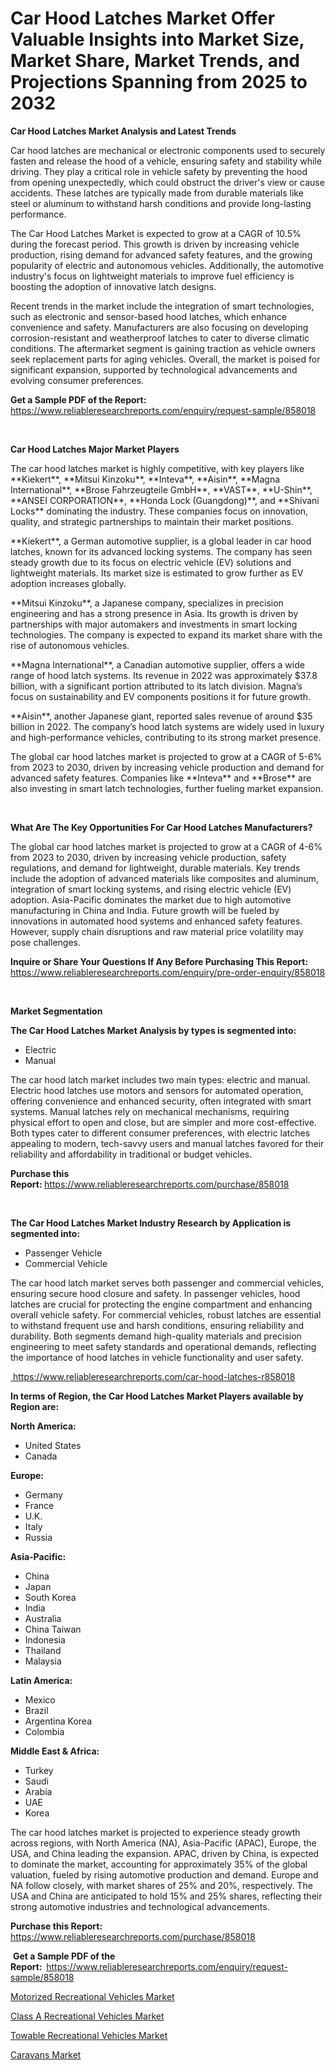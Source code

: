 <p><h1>Car Hood Latches Market Offer Valuable Insights into Market Size, Market Share, Market Trends, and Projections Spanning from 2025 to 2032</h1></p><p><strong>Car Hood Latches Market Analysis and Latest Trends</strong></p>
<p><p>Car hood latches are mechanical or electronic components used to securely fasten and release the hood of a vehicle, ensuring safety and stability while driving. They play a critical role in vehicle safety by preventing the hood from opening unexpectedly, which could obstruct the driver's view or cause accidents. These latches are typically made from durable materials like steel or aluminum to withstand harsh conditions and provide long-lasting performance.</p><p>The Car Hood Latches Market is expected to grow at a CAGR of 10.5% during the forecast period. This growth is driven by increasing vehicle production, rising demand for advanced safety features, and the growing popularity of electric and autonomous vehicles. Additionally, the automotive industry's focus on lightweight materials to improve fuel efficiency is boosting the adoption of innovative latch designs.</p><p>Recent trends in the market include the integration of smart technologies, such as electronic and sensor-based hood latches, which enhance convenience and safety. Manufacturers are also focusing on developing corrosion-resistant and weatherproof latches to cater to diverse climatic conditions. The aftermarket segment is gaining traction as vehicle owners seek replacement parts for aging vehicles. Overall, the market is poised for significant expansion, supported by technological advancements and evolving consumer preferences.</p></p>
<p><strong>Get a Sample PDF of the Report:&nbsp;</strong> <a href="https://www.reliableresearchreports.com/enquiry/request-sample/858018?utm_campaign=40&utm_medium=2&utm_source=Github&utm_content=ia&utm_term=22012025&utm_id=car-hood-latches">https://www.reliableresearchreports.com/enquiry/request-sample/858018</a></p>
<p>&nbsp;</p>
<p><strong>Car Hood Latches Major Market Players</strong></p>
<p><p>The car hood latches market is highly competitive, with key players like **Kiekert**, **Mitsui Kinzoku**, **Inteva**, **Aisin**, **Magna International**, **Brose Fahrzeugteile GmbH**, **VAST**, **U-Shin**, **ANSEI CORPORATION**, **Honda Lock (Guangdong)**, and **Shivani Locks** dominating the industry. These companies focus on innovation, quality, and strategic partnerships to maintain their market positions.</p><p>**Kiekert**, a German automotive supplier, is a global leader in car hood latches, known for its advanced locking systems. The company has seen steady growth due to its focus on electric vehicle (EV) solutions and lightweight materials. Its market size is estimated to grow further as EV adoption increases globally.</p><p>**Mitsui Kinzoku**, a Japanese company, specializes in precision engineering and has a strong presence in Asia. Its growth is driven by partnerships with major automakers and investments in smart locking technologies. The company is expected to expand its market share with the rise of autonomous vehicles.</p><p>**Magna International**, a Canadian automotive supplier, offers a wide range of hood latch systems. Its revenue in 2022 was approximately $37.8 billion, with a significant portion attributed to its latch division. Magna’s focus on sustainability and EV components positions it for future growth.</p><p>**Aisin**, another Japanese giant, reported sales revenue of around $35 billion in 2022. The company’s hood latch systems are widely used in luxury and high-performance vehicles, contributing to its strong market presence.</p><p>The global car hood latches market is projected to grow at a CAGR of 5-6% from 2023 to 2030, driven by increasing vehicle production and demand for advanced safety features. Companies like **Inteva** and **Brose** are also investing in smart latch technologies, further fueling market expansion.</p></p>
<p>&nbsp;</p>
<p><strong>What Are The Key Opportunities For Car Hood Latches Manufacturers?</strong></p>
<p><p>The global car hood latches market is projected to grow at a CAGR of 4-6% from 2023 to 2030, driven by increasing vehicle production, safety regulations, and demand for lightweight, durable materials. Key trends include the adoption of advanced materials like composites and aluminum, integration of smart locking systems, and rising electric vehicle (EV) adoption. Asia-Pacific dominates the market due to high automotive manufacturing in China and India. Future growth will be fueled by innovations in automated hood systems and enhanced safety features. However, supply chain disruptions and raw material price volatility may pose challenges.</p></p>
<p><strong>Inquire or Share Your Questions If Any Before Purchasing This Report:</strong> <a href="https://www.reliableresearchreports.com/enquiry/pre-order-enquiry/858018?utm_campaign=40&utm_medium=2&utm_source=Github&utm_content=ia&utm_term=22012025&utm_id=car-hood-latches">https://www.reliableresearchreports.com/enquiry/pre-order-enquiry/858018</a></p>
<p>&nbsp;</p>
<p><strong>Market Segmentation</strong></p>
<p><strong>The Car Hood Latches Market Analysis by types is segmented into:</strong></p>
<p><ul><li>Electric</li><li>Manual</li></ul></p>
<p><p>The car hood latch market includes two main types: electric and manual. Electric hood latches use motors and sensors for automated operation, offering convenience and enhanced security, often integrated with smart systems. Manual latches rely on mechanical mechanisms, requiring physical effort to open and close, but are simpler and more cost-effective. Both types cater to different consumer preferences, with electric latches appealing to modern, tech-savvy users and manual latches favored for their reliability and affordability in traditional or budget vehicles.</p></p>
<p><strong>Purchase this Report:&nbsp;</strong><a href="https://www.reliableresearchreports.com/purchase/858018?utm_campaign=40&utm_medium=2&utm_source=Github&utm_content=ia&utm_term=22012025&utm_id=car-hood-latches">https://www.reliableresearchreports.com/purchase/858018</a></p>
<p>&nbsp;</p>
<p><strong>The Car Hood Latches Market Industry Research by Application is segmented into:</strong></p>
<p><ul><li>Passenger Vehicle</li><li>Commercial Vehicle</li></ul></p>
<p><p>The car hood latch market serves both passenger and commercial vehicles, ensuring secure hood closure and safety. In passenger vehicles, hood latches are crucial for protecting the engine compartment and enhancing overall vehicle safety. For commercial vehicles, robust latches are essential to withstand frequent use and harsh conditions, ensuring reliability and durability. Both segments demand high-quality materials and precision engineering to meet safety standards and operational demands, reflecting the importance of hood latches in vehicle functionality and user safety.</p></p>
<p><a href="https://www.reliableresearchreports.com/car-hood-latches-r858018?utm_campaign=40&utm_medium=2&utm_source=Github&utm_content=ia&utm_term=22012025&utm_id=car-hood-latches">&nbsp;https://www.reliableresearchreports.com/car-hood-latches-r858018</a></p>
<p><strong>In terms of Region, the Car Hood Latches Market Players available by Region are:</strong></p>
<p>
    <p> <strong> North America: </strong>
        <ul>
            <li>United States</li>
            <li>Canada</li>
        </ul>
        </p> 
    <p> <strong> Europe: </strong>
        <ul>
            <li>Germany</li>
            <li>France</li>
            <li>U.K.</li>
            <li>Italy</li>
            <li>Russia</li>
        </ul>
        </p> 
    <p> <strong> Asia-Pacific: </strong>
        <ul>
            <li>China</li>
            <li>Japan</li>
            <li>South Korea</li>
            <li>India</li>
            <li>Australia</li>
            <li>China Taiwan</li>
            <li>Indonesia</li>
            <li>Thailand</li>
            <li>Malaysia</li>
        </ul>
        </p> 
    <p> <strong> Latin America: </strong>
        <ul>
            <li>Mexico</li>
            <li>Brazil</li>
            <li>Argentina Korea</li>
            <li>Colombia</li>
        </ul>
        </p> 
    <p> <strong> Middle East & Africa: </strong>
        <ul>
            <li>Turkey</li>
            <li>Saudi</li>
            <li>Arabia</li>
            <li>UAE</li>
            <li>Korea</li>
        </ul>
    </p>
    </p>
<p><p>The car hood latches market is projected to experience steady growth across regions, with North America (NA), Asia-Pacific (APAC), Europe, the USA, and China leading the expansion. APAC, driven by China, is expected to dominate the market, accounting for approximately 35% of the global valuation, fueled by rising automotive production and demand. Europe and NA follow closely, with market shares of 25% and 20%, respectively. The USA and China are anticipated to hold 15% and 25% shares, reflecting their strong automotive industries and technological advancements.</p></p>
<p><strong>Purchase this Report: </strong><a href="https://www.reliableresearchreports.com/purchase/858018?utm_campaign=40&utm_medium=2&utm_source=Github&utm_content=ia&utm_term=22012025&utm_id=car-hood-latches">https://www.reliableresearchreports.com/purchase/858018</a></p>
<p>&nbsp;<strong>Get a Sample PDF of the Report:&nbsp;&nbsp;</strong><a href="https://www.reliableresearchreports.com/enquiry/request-sample/858018?utm_campaign=40&utm_medium=2&utm_source=Github&utm_content=ia&utm_term=22012025&utm_id=car-hood-latches">https://www.reliableresearchreports.com/enquiry/request-sample/858018</a></p>
<p><strong></strong></p>
<p><p><a href="https://github.com/lvaill871987/Market-Research-Report-List-1/blob/main/motorized-recreational-vehicles-market.md?utm_campaign=40&utm_medium=2&utm_source=Github&utm_content=ia&utm_term=22012025&utm_id=car-hood-latches">Motorized Recreational Vehicles Market</a></p><p><a href="https://github.com/tanekacalderon743/Market-Research-Report-List-1/blob/main/class-a-recreational-vehicles-market.md?utm_campaign=40&utm_medium=2&utm_source=Github&utm_content=ia&utm_term=22012025&utm_id=car-hood-latches">Class A Recreational Vehicles Market</a></p><p><a href="https://github.com/klaassenmackenzie6/Market-Research-Report-List-1/blob/main/towable-recreational-vehicles-market.md?utm_campaign=40&utm_medium=2&utm_source=Github&utm_content=ia&utm_term=22012025&utm_id=car-hood-latches">Towable Recreational Vehicles Market</a></p><p><a href="https://github.com/crosejeanetta00360/Market-Research-Report-List-1/blob/main/caravans-market.md?utm_campaign=40&utm_medium=2&utm_source=Github&utm_content=ia&utm_term=22012025&utm_id=car-hood-latches">Caravans Market</a></p></p>